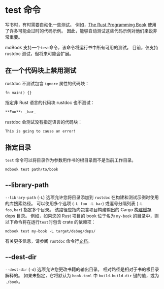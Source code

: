 # test 命令

写书时，有时需要自动化一些测试。 例如，[The Rust Programming Book](https://doc.rust-lang.org/stable/book/) 使用了许多可能会过时的代码示例。 因此，能够自动测试这些代码示例对他们来说非常重要。

mdBook 支持一个`test`命令，该命令将运行书中所有可用的测试。 目前，仅支持 rustdoc 测试，但将来可能会扩展。

## 在一个代码块上禁用测试

rustdoc 不测试包含 `ignore` 属性的代码块：

```rust,ignore
fn main() {}
```

指定非 Rust 语言的代码块 rustdoc 也不测试：

```markdown
**Foo**: _bar_
```

rustdoc 会测试没有指定语言的代码块：

```
This is going to cause an error!
```

## 指定目录

`test` 命令可以将目录作为参数用作书的根目录而不是当前工作目录。

```bash
mdbook test path/to/book
```

## --library-path

`--library-path` (`-L`) 选项允许您将目录添加到 `rustdoc` 在构建和测试示例时使用的库搜索路径。 可以使用多个选项 (`-L foo -L bar`) 或逗号分隔列表 (`-L foo,bar`) 指定多个目录。 该路径应指向包含项目构建输出的 Cargo [构建缓存] deps 目录。 例如，如果您的 Rust 项目的 book 位于名为 `my-book` 的目录中，则以下命令将在运行`test`时包含 crate 的依赖项：

[构建缓存]: https://doc.rust-lang.org/cargo/guide/build-cache.html "build cache"

```shell
mdbook test my-book -L target/debug/deps/
```

有关更多信息，请参阅 `rustdoc` 命令行[文档]。

[文档]: https://doc.rust-lang.org/rustdoc/command-line-arguments.html#-l--library-path-where-to-look-for-dependencies "rustdoc 命令行文档"

## --dest-dir

`--dest-dir` (`-d`) 选项允许您更改书籍的输出目录。 相对路径是相对于书的根目录解释的。 如果未指定，它将默认为 `book.toml` 中 `build.build-dir` 键的值，或为 `./book`。
